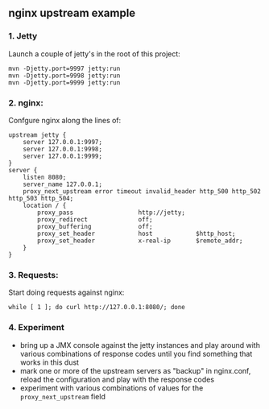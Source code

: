 ## nginx upstream example

### 1. Jetty

Launch a couple of jetty's in the root of this project:

    mvn -Djetty.port=9997 jetty:run
    mvn -Djetty.port=9998 jetty:run
    mvn -Djetty.port=9999 jetty:run

### 2. nginx:

Confgure nginx along the lines of:

    upstream jetty {
        server 127.0.0.1:9997;
        server 127.0.0.1:9998;
        server 127.0.0.1:9999;
    }
    server {
        listen 8080;
        server_name 127.0.0.1;
        proxy_next_upstream error timeout invalid_header http_500 http_502 http_503 http_504;
        location / {
            proxy_pass                  http://jetty;
            proxy_redirect              off;
            proxy_buffering             off;
            proxy_set_header            host            $http_host;
            proxy_set_header            x-real-ip       $remote_addr;
        }
    }

### 3. Requests:

Start doing requests against nginx:

    while [ 1 ]; do curl http://127.0.0.1:8080/; done


### 4. Experiment
* bring up a JMX console against the jetty instances and play around with various combinations of response codes until you find something that works in this dust
* mark one or more of the upstream servers as "backup" in nginx.conf, reload the configuration and play with the response codes
* experiment with various combinations of values for the `proxy_next_upstream` field